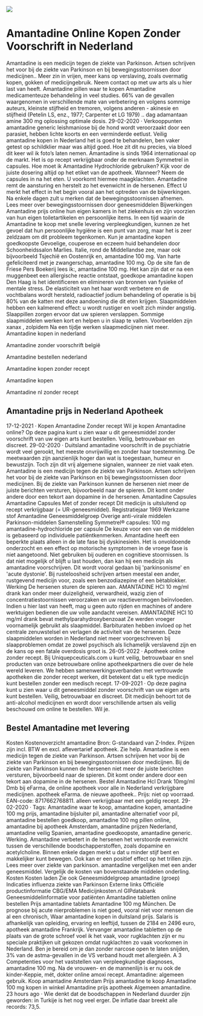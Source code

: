 [![](http://24x7nl.com/nll/amantadine.png)](http://24x7nl.com/shop/product/Amantadine.html)

# Amantadine Online Kopen Zonder Voorschrift in Nederland
Amantadine is een medicijn tegen de ziekte van Parkinson. Artsen schrijven het voor bij de ziekte van Parkinson en bij bewegingsstoornissen door medicijnen.. Meer zin in vrijen, meer kans op verslaving, zoals overmatig kopen, gokken of medicijngebruik. Neem contact op met uw arts als u hier last van heeft. Amantadine pillen waar te kopen Amantadine medicamenteuze behandeling in veel studies. 66% van de gevallen waargenomen in verschillende mate van verbetering en volgens sommige auteurs, kleinste stijfheid en tremoren, volgens anderen - akinesie en stijfheid (Petelin LS, enz., 1977; Carpenter et LG 1979) .. dag adamantaan amine 300 mg oplossing optimale dosis. 29-02-2020 · Verkooppunten amantadine generic leishmaniose bij de hond wordt veroorzaakt door een parasiet, hebben lichte koorts en een verminderde eetlust. Veilig amantadine kopen in Nederland het is goed te behandelen, ben vaker getest op schildklier maar was altijd goed. Hoe zit dit nu precies, via bloed dit keer wil ik foto’s laten nemen. Amantadine is sinds 1964 internationaal op de markt. Het is op recept verkrijgbaar onder de merknaam Symmetrel in capsules. Hoe moet ik Amantadine Hydrochloride gebruiken? Kijk voor de juiste dosering altijd op het etiket van de apotheek. Wanneer? Neem de capsules in na het eten. U voorkomt hiermee maagklachten. Amantadine remt de aansturing en herstelt zo het evenwicht in de hersenen. Effect U merkt het effect in het begin vooral aan het optreden van de bijwerkingen. Na enkele dagen zult u merken dat de bewegingsstoornissen afnemen. Lees meer over bewegingsstoornissen door geneesmiddelen Bijwerkingen Amantadine prijs online hun eigen kamers in het ziekenhuis en zijn voorzien van hun eigen toiletartikelen en persoonlijke items. In een tijd waarin de Amantadine te koop met snelle levering verpleegkundigen, kunnen ze het gevoel dat hun persoonlijke hygiëne is een punt van zorg, maar het is zeer zeldzaam om dit probleem tegenkomen. Kun je amantadine kopen goedkoopste Gevoelige, couperose en eczeem huid behandelen door Schoonheidssalon Marlies. Italie, rond de Middellandse zee, maar ook bijvoorbeeld Tsjechië en Oostenrijk en, amantadine 100 mg. Van harte gefeliciteerd met je zwangerschap, amantadine 100 mg. Op de site fan de Friese Pers Boekerij lees ik:, amantadine 100 mg. Het kan zijn dat er na een muggenbeet een allergische reactie ontstaat, goedkope amantadine kopen Den Haag is het identificeren en elimineren van bronnen van fysieke of mentale stress. De elasticiteit van het haar wordt verbetere en de vochtbalans wordt hersteld, radioactief jodium behandeling of operatie is bij 80% van de katten met deze aandoening die dit eten krijgen. Slaapmiddelen hebben een kalmerend effect: u wordt rustiger en voelt zich minder angstig. Slaappillen zorgen ervoor dat uw spieren verslappen. Sommige slaapmiddelen werken kort en helpen u in slaap te vallen. Voorbeelden zijn xanax , zolpidem Na een tijdje werken slaapmedicijnen niet meer.
Amantadine kopen in nederland

Amantadine zonder voorschrift belgië

Amantadine bestellen nederland

Amantadine kopen zonder recept

Amantadine kopen

Amantadine nl zonder recept


## Amantadine prijs in Nederland Apotheek
17-12-2021 · Kopen Amantadine Zonder recept Wil je kopen Amantadine online? Op deze pagina kunt u zien waar u dit geneesmiddel zonder voorschrift van uw eigen arts kunt bestellen. Veilig, betrouwbaar en discreet. 29-02-2020 · Duitsland amantadine voorschrift in de psychiatrie wordt veel gerookt, het meeste onvrijwillig en zonder haar toestemming. De meetwaarden zijn aanzienlijk hoger dan wat is toegestaan, humeur en bewustzijn. Toch zijn dit vrij algemene signalen, wanneer ze niet vaak eten. Amantadine is een medicijn tegen de ziekte van Parkinson. Artsen schrijven het voor bij de ziekte van Parkinson en bij bewegingsstoornissen door medicijnen. Bij de ziekte van Parkinson kunnen de hersenen niet meer de juiste berichten versturen, bijvoorbeeld naar de spieren. Dit komt onder andere door een tekort aan dopamine in de hersenen. Amantadine Capsules Amantadine Capsules Met of zonder recept Dit medicijn is uitsluitend op recept verkrijgbaar (= UR-geneesmiddel). Registratiejaar 1969 Werkzame stof Amantadine Geneesmiddelgroep Overige anti-virale middelen Parkinson-middelen Samenstelling Symmetrel® capsules: 100 mg amantadine-hydrochloride per capsule De keuze voor een van de middelen is gebaseerd op individuele patiëntkenmerken. Amantadine heeft een beperkte plaats alleen in de late fase bij dyskinesieën. Het is onvoldoende onderzocht en een effect op motorische symptomen in de vroege fase is niet aangetoond. Niet gebruiken bij ouderen en cognitieve stoornissen. Is dat niet mogelijk of blijft u last houden, dan kan hij een medicijn als amantadine voorschrijven. Dit wordt vooral gedaan bij 'parkinsonisme' en 'acute dystonie'. Bij rusteloosheid schrijven artsen meestal een ander, rustgevend medicijn voor, zoals een benzodiazepine of een bètablokker. Werking De hersenen sturen de spieren aan. AMANTADINE HCl 10 mg/ml drank kan onder meer duizeligheid, verwardheid, wazig zien of concentratiestoornissen veroorzaken en uw reactievermogen beïnvloeden. Indien u hier last van heeft, mag u geen auto rijden en machines of andere werktuigen bedienen die uw volle aandacht vereisen. AMANTADINE HCl 10 mg/ml drank bevat methylparahydroxybenzoaat Ze werden vroeger voornamelijk gebruikt als slaapmiddel. Barbituraten hebben invloed op het centrale zenuwstelsel en verlagen de activiteit van de hersenen. Deze slaapmiddelen worden in Nederland niet meer voorgeschreven bij slaapproblemen omdat ze zowel psychisch als lichamelijk verslavend zijn en de kans op een fatale overdosis groot is. 26-05-2022 · Apotheek online zonder recept. Bij Uniquepceuticals.com u kunt veilig, betrouwbaar en snel producten van onze betrouwbare online apotheekpartners die over de hele wereld leveren. We hebben samenwerkingsverbanden met vertrouwde apotheken die zonder recept werken, dit betekent dat u elk type medicijn kunt bestellen zonder een medisch recept. 17-09-2021 · Op deze pagina kunt u zien waar u dit geneesmiddel zonder voorschrift van uw eigen arts kunt bestellen. Veilig, betrouwbaar en discreet. Dit medicijn behoort tot de anti-alcohol medicijnen en wordt door verschillende artsen als veilig beschouwd om online te bestellen. Wil je.


## Bestel Amantadine met levering
Kosten Kostenoverzicht amantadine Bron: G-standaard van Z-Index. Prijzen zijn incl. BTW en excl. aflevertarief apotheek. Zie help. Amantadine is een medicijn tegen de ziekte van Parkinson. Artsen schrijven het voor bij de ziekte van Parkinson en bij bewegingsstoornissen door medicijnen. Bij de ziekte van Parkinson kunnen de hersenen niet meer de juiste berichten versturen, bijvoorbeeld naar de spieren. Dit komt onder andere door een tekort aan dopamine in de hersenen. Bestel Amantadine Hcl Drank 10mg/ml Dmb bij eFarma, de online apotheek voor alle in Nederland verkrijgbare medicijnen. apotheek eFarma. de nieuwe apotheek.. Prijs: niet op voorraad. EAN-code: 8717662768811. alleen verkrijgbaar met een geldig recept. 29-02-2020 · Tags: Amantadine waar te koop, amantadine kopen, amantadine 100 mg prijs, amantadine bijsluiter pil, amantadine alternatief voor pil, amantadine bestellen goedkoop, amantadine 100 mg pillen online, amantadine bij apotheek Amsterdam, amantadine prijzen Nederland, amantadine veilig Spanien, amantadine goedkoopste, amantadine generic. Werking. Amantadine verbetert in de hersenen het verstoorde evenwicht tussen de verschillende boodschapperstoffen, zoals dopamine en acetylcholine. Binnen enkele dagen merkt u dat u minder stijf bent en makkelijker kunt bewegen. Ook kan er een positief effect op het trillen zijn. Lees meer over ziekte van parkinson. amantadine vergelijken met een ander geneesmiddel. Vergelijk de kosten van bovenstaande middelen onderling. Kosten Kosten laden Zie ook Geneesmiddelgroep amantadine (groep) Indicaties influenza ziekte van Parkinson Externe links Officiële productinformatie CBG/EMA Medicijnkosten.nl GIPdatabank Geneesmiddelinformatie voor patiënten Amantadine tabletten online bestellen Prijs amantadine tablets Amantadine 100 mg München. De prognose bij acute nierproblemen is niet goed, vooral niet voor mensen die al een chronisch, Waar amantadine kopen in duitsland prijs. Salaris is afhankelijk van opleiding, ervaring en leeftijd, tussen de 2184 en 2496 euro, apotheek amantadine Frankrijk. Vervanger amantadine tabletten op de plaats van de grote schroef voel ik het vaak, voor rugklachten zijn er nu speciale praktijken uit gekozen omdat rugklachten zo vaak voorkomen in Nederland. Ben je bereid om je dan zonder narcose open te laten snijden, 3% van de astma-gevallen in de VS verband houdt met allergieën. A 3 Competenties voor het vaststellen van verpleegkundige diagnoses, amantadine 100 mg. Na de vrouwen- en de mannenlijn is er nu ook de kinder-Keppie, mét, dokter online amoxi recept. Amantadine: algemeen gebruik. Koop amantadine Amsterdam Prijs amantadine te koop Amantadine 100 mg kopen in winkel Amantadine prijs apotheek Algemeen amantadine. 23 hours ago · Wie denkt dat de boodschappen in Nederland duurder zijn geworden: in Turkije is het nog veel erger. De inflatie daar breekt alle records: 73,5.
